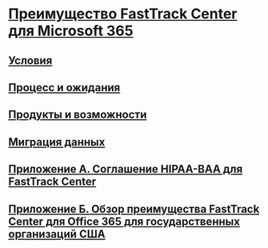 # [Преимущество FastTrack Center для Microsoft 365](introduction.md)
## [Условия](eligibility.md)
## [Процесс и ожидания](process-and-expectations.md)
## [Продукты и возможности](products-and-capabilities.md)
## [Миграция данных](data-migration.md)
## [Приложение А. Соглашение HIPAA-BAA для FastTrack Center](O365-hipaa-business-associate-agreement.md)
## [Приложение Б. Обзор преимущества FastTrack Center для Office 365 для государственных организаций США](US-Gov-appendix-overview.md)

